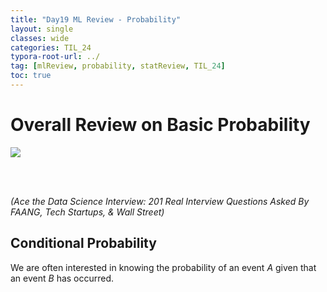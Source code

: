 ```yaml
---
title: "Day19 ML Review - Probability"
layout: single
classes: wide
categories: TIL_24
typora-root-url: ../
tag: [mlReview, probability, statReview, TIL_24]
toc: true 
---
```


# Overall Review on Basic Probability

<img src="/blog/images/2024-06-10-TIL24_Day19/83D4B6E1-3DFD-4815-ACA4-A0F3CB6DA49A_1_105_c.jpeg">

<br><br>

*(Ace the Data Science Interview: 201 Real Interview Questions Asked By FAANG, Tech Startups, & Wall Street)*

## Conditional Probability

We are often interested in knowing the probability of an event $A$ given that an event $B$ has occurred. 





<br><br>

